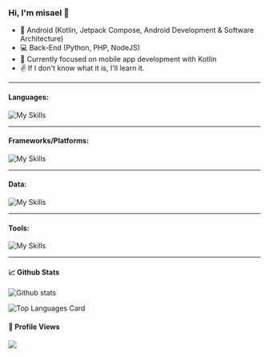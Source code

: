 ### Hi, I'm misael 👋

- 📱 Android (Kotlin, Jetpack Compose, Android Development & Software Architecture)
- 💻 Back-End (Python, PHP, NodeJS)
- 📖 Currently focused on mobile app development with Kotlin
- ✌ If I don't know what it is, I'll learn it.
---

#### Languages:

![My Skills](https://skillicons.dev/icons?i=kotlin,java,js,php,py,perl,html,css,sass&theme=light)

---

#### Frameworks/Platforms:

![My Skills](https://skillicons.dev/icons?i=express,react,nodejs,cloudflare&theme=light)

---

#### Data: 

![My Skills](https://skillicons.dev/icons?i=mysql,postgres,mongodb,sequelize,firebase,redis,sqlite&theme=light)

---

#### Tools:

![My Skills](https://skillicons.dev/icons?i=androidstudio,git,github,githubactions,gitlab,vscode,neovim,vim,postman,idea,linux,nginx,gradle,bash,docker,eclipse&theme=light)

---

#### 📈 Github Stats
![Github stats](https://github-readme-stats.vercel.app/api?username=misa3l&theme=default&show_icons=true&count_private=true)

![Top Languages Card](https://github-readme-stats.vercel.app/api/top-langs/?username=misa3l&theme=default)


#### 👀 Profile Views
![](https://komarev.com/ghpvc/?username=misa3l&color=blue&label=PROFILE+VIEWS)

<!--
**misa3l/misa3l** is a ✨ _special_ ✨ repository because its `README.md` (this file) appears on your GitHub profile.

Here are some ideas to get you started:

- 🔭 I’m currently working on ...
- 🌱 I’m currently learning ...
- 👯 I’m looking to collaborate on ...
- 🤔 I’m looking for help with ...
- 💬 Ask me about ...
- 📫 How to reach me: ...
- 😄 Pronouns: ...
- ⚡ Fun fact: ...
-->

